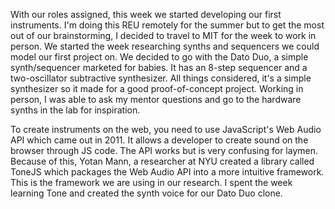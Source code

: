 With our roles assigned, this week we started developing our first instruments. I'm doing this REU remotely for the summer but to get the most out of our brainstorming, I decided to travel to MIT for the week to work in person. We started the week researching synths and sequencers we could model our first project on. We decided to go with the Dato Duo, a simple synth/sequencer marketed for babies. It has an 8-step sequencer and a two-oscillator subtractive synthesizer. All things considered, it's a simple synthesizer so it made for a good proof-of-concept project. Working in person, I was able to ask my mentor questions and go to the hardware synths in the lab for inspiration. 
  
To create instruments on the web, you need to use JavaScript's Web Audio API which came out in 2011. It allows a developer to create sound on the browser through JS code. The API works but is very confusing for laymen. Because of this, Yotan Mann, a researcher at NYU created a library called ToneJS which packages the Web Audio API into a more intuitive framework. This is the framework we are using in our research. I spent the week learning Tone and created the synth voice for our Dato Duo clone.
